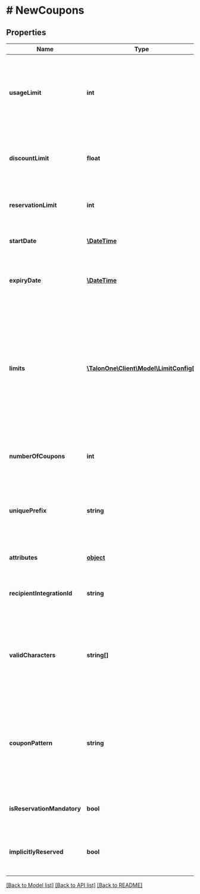 # # NewCoupons

## Properties

Name | Type | Description | Notes
------------ | ------------- | ------------- | -------------
**usageLimit** | **int** | The number of times the coupon code can be redeemed. &#x60;0&#x60; means unlimited redemptions but any campaign usage limits will still apply. | 
**discountLimit** | **float** | The total discount value that the code can give. Typically used to represent a gift card value. | [optional] 
**reservationLimit** | **int** | The number of reservations that can be made with this coupon code. | [optional] 
**startDate** | [**\DateTime**](\DateTime.md) | Timestamp at which point the coupon becomes valid. | [optional] 
**expiryDate** | [**\DateTime**](\DateTime.md) | Expiration date of the coupon. Coupon never expires if this is omitted, zero, or negative. | [optional] 
**limits** | [**\TalonOne\Client\Model\LimitConfig[]**](LimitConfig.md) | Limits configuration for a coupon. These limits will override the limits set from the campaign.  **Note:** Only usable when creating a single coupon which is not tied to a specific recipient. Only per-profile limits are allowed to be configured. | [optional] 
**numberOfCoupons** | **int** | The number of new coupon codes to generate for the campaign. Must be at least 1. | 
**uniquePrefix** | **string** | **DEPRECATED** To create more than 20,000 coupons in one request, use [Create coupons asynchronously](https://docs.talon.one/management-api#operation/createCouponsAsync) endpoint. | [optional] 
**attributes** | [**object**](.md) | Arbitrary properties associated with this item. | [optional] 
**recipientIntegrationId** | **string** | The integration ID for this coupon&#39;s beneficiary&#39;s profile. | [optional] 
**validCharacters** | **string[]** | List of characters used to generate the random parts of a code. By default, the list of characters is equivalent to the &#x60;[A-Z, 0-9]&#x60; regular expression. | [optional] 
**couponPattern** | **string** | The pattern used to generate coupon codes. The character &#x60;#&#x60; is a placeholder and is replaced by a random character from the &#x60;validCharacters&#x60; set. | [optional] 
**isReservationMandatory** | **bool** | Whether the reservation effect actually created a new reservation. | [optional] [default to false]
**implicitlyReserved** | **bool** | An indication of whether the coupon is implicitly reserved for all customers. | [optional] 

[[Back to Model list]](../../README.md#documentation-for-models) [[Back to API list]](../../README.md#documentation-for-api-endpoints) [[Back to README]](../../README.md)


